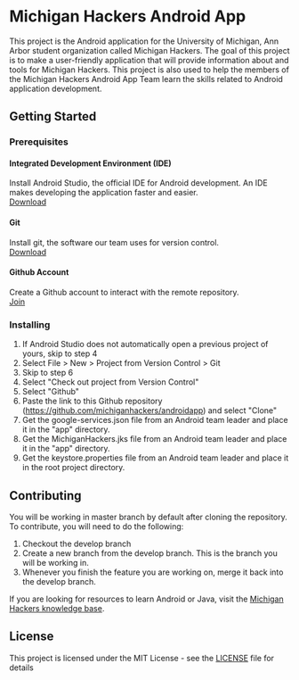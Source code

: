 # Michigan Hackers Android App
This project is the Android application for the University of Michigan, Ann Arbor student organization called Michigan Hackers. The goal of this project is to make a user-friendly application that will provide information about and tools for Michigan Hackers. This project is also used to help the members of the Michigan Hackers Android App Team learn the skills related to Android application development.

## Getting Started

### Prerequisites

#### Integrated Development Environment (IDE)
Install Android Studio, the official IDE for Android development. An IDE makes developing the application faster and easier.  
[Download](https://developer.android.com/studio/)

#### Git
Install git, the software our team uses for version control.  
[Download](https://git-scm.com/downloads)

#### Github Account
Create a Github account to interact with the remote repository.  
[Join](https://github.com/join)

### Installing
1. If Android Studio does not automatically open a previous project of yours, skip to step 4
2. Select File > New > Project from Version Control > Git
3. Skip to step 6
4. Select "Check out project from Version Control"
5. Select "Github"
6. Paste the link to this Github repository (https://github.com/michiganhackers/androidapp) and select "Clone"
7. Get the google-services.json file from an Android team leader and place it in the "app" directory.  
8. Get the MichiganHackers.jks file from an Android team leader and place it in the "app" directory.  
9. Get the keystore.properties file from an Android team leader and place it in the root project directory.  

## Contributing
You will be working in master branch by default after cloning the repository. To contribute, you will need to do the following:  
1. Checkout the develop branch
2. Create a new branch from the develop branch. This is the branch you will be working in.
3. Whenever you finish the feature you are working on, merge it back into the develop branch.  

If you are looking for resources to learn Android or Java, visit the [Michigan Hackers knowledge base](https://github.com/michiganhackers/knowledgebase/blob/master/Technologies/Android.md).

## License
This project is licensed under the MIT License - see the [LICENSE](/LICENSE) file for details
